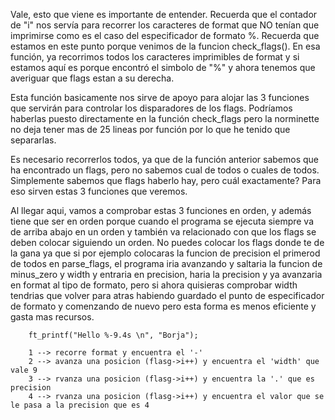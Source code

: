 Vale, esto que viene es importante de entender. Recuerda que el contador de "i" nos servía para recorrer los caracteres de format que NO tenían que imprimirse como es el caso del especificador de formato %. Recuerda que estamos en este punto porque venimos de la funcion check_flags(). En esa función, ya recorrimos todos los caracteres imprimibles de format y si estamos aquí es porque encontró el simbolo de "%" y ahora tenemos que averiguar que flags estan a su derecha.

Esta función basicamente nos sirve de apoyo para alojar las 3 funciones que servirán para controlar los disparadores de los flags. Podríamos haberlas puesto directamente en la función check_flags pero la norminette no deja tener mas de 25 lineas por función por lo que he tenido que separarlas.

Es necesario recorrerlos todos, ya que de la función anterior sabemos que ha encontrado un flags, pero no sabemos cual de todos o cuales de todos. Simplemente sabemos que flags haberlo hay, pero cuál exactamente? Para eso sirven estas 3 funciones que veremos.

Al llegar aqui, vamos a comprobar estas 3 funciones en orden, y además tiene que ser en orden porque cuando el programa se ejecuta siempre va de arriba abajo en un orden y también va relacionado con que los flags se deben colocar siguiendo un orden. No puedes colocar los flags donde te de la gana ya que si por ejemplo colocaras la funcion de precision el primerod de todos en parse_flags, el programa iria avanzando y saltaria la funcion de minus_zero y width y entraria en precision, haria la precision y ya avanzaria en format al tipo de formato, pero si ahora quisieras comprobar width tendrias que volver para atras habiendo guardado el punto de especificador de formato y comenzando de nuevo pero esta forma es menos eficiente y gasta  mas recursos.

        ft_printf("Hello %-9.4s \n", "Borja");

        1 --> recorre format y encuentra el '-'
        2 --> avanza una posicion (flasg->i++) y encuentra el 'width' que vale 9
        3 --> rvanza una posicion (flasg->i++) y encuentra la '.' que es precision
        4 --> rvanza una posicion (flasg->i++) y encuentra el valor que se le pasa a la precision que es 4
